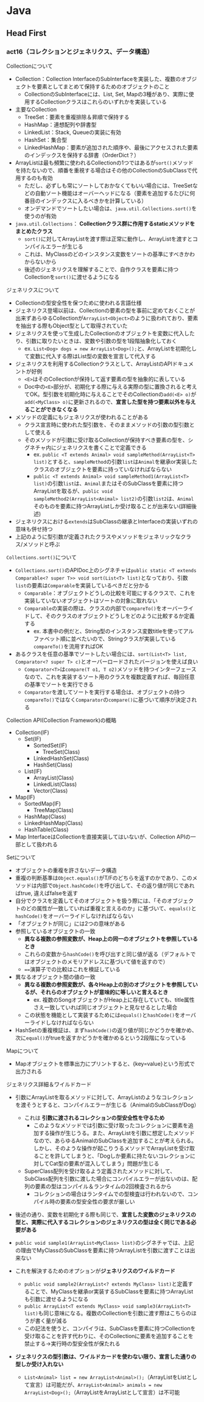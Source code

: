 # Java
## Head First
### act16（コレクションとジェネリクス、データ構造）
Collectionについて
- Collection：Collection InterfaceのSubInterfaceを実装した、複数のオブジェクトを要素としてまとめて保持するためのオブジェクトのこと
  - CollectionのSubInterfaceには、List, Set, Mapの3種があり、実際に使用するCollectionクラスはこれらのいずれかを実装している
- 主要なCollection
  - TreeSet：要素を重複排除＆昇順で保持する
  - HashMap：連想配列や辞書型
  - LinkedList：Stack, Queueの実装に有効
  - HashSet：集合型
  - LinkedHashMap：要素が追加された順序や、最後にアクセスされた要素のインデックスを保持する辞書（OrderDict？）
- ArrayListは最も頻繁に使われるCollectionの1つではあるが`sort()`メソッドを持たないので、順番を重視する場合はその他のCollectionのSubClassで代用するのも有効
  - ただし、必ずしも常にソートしておかなくてもいい場合には、TreeSetなどの自動ソート機能はオーバーヘッドになる（要素を追加するたびに何番目のインデックスに入るべきかを計算している）
  - オンデマンドでソートしたい場合は、`java.util.Collections.sort()`を使うのが有効
- `java.util.Collections`： **Collectionクラス群に作用するstaticメソッドをまとめたクラス** 
  - `sort()`に対してArrayList<String>を渡す際は正常に動作し、ArrayList<MyClass>を渡すとコンパイルエラーが生じる
  - これは、MyClassのどのインスタンス変数をソートの基準にすべきかわからないから
  - 後述のジェネリクスを理解することで、自作クラスを要素に持つCollectionを`sort()`に渡せるようになる  
  
ジェネリクスについて
- Collectionの型安全性を保つために使われる言語仕様
- ジェネリクス登場以前は、Collectionの要素の型を事前に定めておくことが出来ずあらゆるCollectionが`ArrayList<Object>`のように扱われており、要素を抽出する際もObject型として取得されていた
- ジェネリクスを使って生成したCollectionのオブジェクトを変数に代入したり、引数に取りたいときは、変数や引数の型を1段階抽象化しておく
  - ex. `List<Dog> dogs = new ArrayList<Dog>();`と、ArrayListを初期化して変数に代入する際はList型の変数を宣言して代入する
- ジェネリクスを利用するCollectionクラスとして、ArrayListのAPIドキュメントが好例
  - `<E>`はそのCollectionが保持して返す要素の型を抽象的に表している
  - Doc中の`<E>`部分が、初期化する際に与える実際の型に置換されると考えてOK。型引数を初期化時に与えることでそのCollectionの`add(<E> o)`が`add(<MyClass> o)`に更新されるので、**宣言した型を持つ要素以外を与えることができなくなる**
- メソッドの定義にもジェネリクスが使われることがある
  - クラス宣言時に使われた型引数を、そのままメソッドの引数の型引数として使える
  - そのメソッドが引数に受け取るCollectionが保持すべき要素の型を、シグネチャ内にジェネリクスを書くことで定義できる
    - ex. `public <T extends Animal> void sampleMethod(ArrayList<T> list)`とすると、`sampleMethod`の引数`list`は`Animal`を継承or実装したクラスのオブジェクトを要素に持っていなければならない
    - `public <T extends Animal> void sampleMethod1(ArrayList<T> list)`の引数`list`は、`Animal`またはそのSubClassを要素に持つArrayListを取るが、`public void sampleMethod2(ArrayList<Animal> list2)`の引数`list2`は、`Animal`そのものを要素に持つArrayListしか受け取ることが出来ない(詳細後述)
- ジェネリクスにおける`extends`はSubClassの継承とInterfaceの実装いずれの意味も併せ持つ
- 上記のように型引数が定義されたクラスやメソッドをジェネリックなクラス/メソッドと呼ぶ  
  
`Collections.sort()`について  
- `Collections.sort()`のAPIDoc上のシグネチャは`public static <T extends Comparable<? super T>> void sort(List<T> list)`となっており、引数`list`の要素は`Comparable`を実装しているべきだと分かる
  - `Comparable`：オブジェクトどうしの比較を可能にするクラスで、これを実装していないオブジェクトはソートの対象に取れない
  - `Comparable`の実装の際は、クラスの内部で`compareTo()`をオーバーライドして、そのクラスのオブジェクトどうしをどのように比較するか定義する
    - ex. 本書中の例だと、String型のインスタンス変数titleを使ってアルファベット順に並べたいので、Stringクラスが実装している`compareTo()`を流用すればOK
- あるクラスを任意の基準でソートしたい場合には、`sort(List<T> list, Comparator<? super T> c)`とオーバーロードされたバージョンを使えば良い
  - `Comparator<T>`は`compare(T o1, T o2)`メソッドを持つインターフェースなので、これを実装するソート用のクラスを複数定義すれば、毎回任意の基準でソートを実行できる
  - `Comparator`を渡してソートを実行する場合は、オブジェクトの持つ`compareTo()`ではなく`Comparator`の`compare()`に基づいて順序が決定される  
  
Collection API(Collection Framework)の概略  
- Collection(IF)
  - Set(IF)
    - SortedSet(IF)
      - TreeSet(Class)
    - LinkedHashSet(Class)
    - HashSet(Class)
  - List(IF)
    - ArrayList(Class)
    - LinkedList(Class)
    - Vector(Class)
- Map(IF)
  - SortedMap(IF)
    - TreeMap(Class)
  - HashMap(Class)
  - LinkedHashMap(Class)
  - HashTable(Class)
- Map InterfaceはCollectionを直接実装してはいないが、Collection APIの一部として扱われる  
  
Setについて
- オブジェクトの重複を許さないデータ構造
- 重複の判断基準は`Object.equals()`がT/Fのどちらを返すのかであり、このメソッドは内部で`Object.hashCode()`を呼び出して、その返り値が同じであればtrue, 違えばfalseを返す
- 自分でクラスを定義してそのオブジェクトを扱う際には、「そのオブジェクトのどの属性が一致していれば重複と言えるのか」に基づいて、`equals()`と`hashCode()`をオーバーライドしなければならない
- 「オブジェクトが同じ」には2つの意味がある
- 参照しているオブジェクトの一致
  - **異なる複数の参照変数が、Heap上の同一のオブジェクトを参照しているとき**
  - これらの変数から`hashCode()`を呼び出すと同じ値が返る（デフォルトではオブジェクトのメモリアドレスに基づいて値を返すので）
  - `==`演算子での比較はこれを検証している
- 異なるオブジェクト間の値の一致
  - **異なる複数の参照変数が、各々Heap上の別のオブジェクトを参照しているが、それらのオブジェクトが意味的に等しいと言えるとき**
    - ex. 複数のSongオブジェクトがHeap上に存在していても、title属性さえ一致していれば同じオブジェクトと見なせるとした場合
  - この状態を機能として実装するためには`equals()`と`hashCode()`をオーバーライドしなければならない  
- HashSetの重複検証は、まず`hashCode()`の返り値が同じかどうかを確かめ、次に`equal()`がtrueを返すかどうかを確かめるという2段階になっている
  
Mapについて
- Mapオブジェクトを標準出力にプリントすると、{key=value}という形式で出力される  
  
    
ジェネリクス詳細＆ワイルドカード  
- 引数にArrayList<Animal>を取るメソッドに対して、ArrayList<Dog>のようなコレクションを渡そうとすると、コンパイルエラーが生じる（AnimalのSubClassがDog）
  - これは **引数に渡されるコレクションの型安全性を守るため**
    - このようなメソッドでは引数に受け取ったコレクションに要素を追加する操作が生じうる。また、ArrayList<Animal>を引数に想定したメソッドなので、あらゆるAnimalのSubClassを追加することが考えられる。しかし、そのような操作が起こりうるメソッドでArrayList<Dog>を受け取ることを許してしまうと、「Dogしか要素に持たないコレクションに対してCat型の要素が混入してしまう」問題が生じる
  - SuperClass配列を受け取るよう定義されたメソッドに対して、SubClass配列を引数に渡した場合にコンパイルエラーが出ないのは、配列の要素の型はコンパイル＆ランタイムの2回検査されるから
    - コレクションの場合はランタイムでの型検査は行われないので、コンパイル時の要素の型安全性の要求が厳しい
- 後述の通り、変数を初期化する際も同じで、**宣言した変数のジェネリクスの型と、実際に代入するコレクションのジェネリクスの型は全く同じである必要がある** 
  
- `public void sample1(ArrayList<MyClass> list)`のシグネチャでは、上記の理由でMyClassのSubClassを要素に持つArrayListを引数に渡すことは出来ない
- これを解決するためのオプションが**ジェネリクスのワイルドカード**
  - `public void sample2(ArrayList<? extends MyClass> list)`と定義することで、MyClassを継承or実装するSubClassを要素に持つArrayListも引数に渡せるようになる
  - `public ArrayList<T extends MyClass> void sample3(ArrayList<T> list)`も同じ意味になる。複数のCollectionを引数に渡す際はこちらのほうが書く量が減る
  - この記法を使うと、コンパイラは、SubClassを要素に持つCollectionを受け取ることを許す代わりに、そのCollectionに要素を追加することを禁止する→実行時の型安全性が保たれる
- **ジェネリクスの型引数は、ワイルドカードを使わない限り、宣言した通りの型しか受け入れない**
  - `List<Animal> list = new ArrayList<Animal>();`（ArrayListをListとして宣言）は可能だが、`ArrayList<Animal> animals = new ArrayList<Dog>();`（ArrayList<Dog>をArrayList<Animal>として宣言）は不可能
